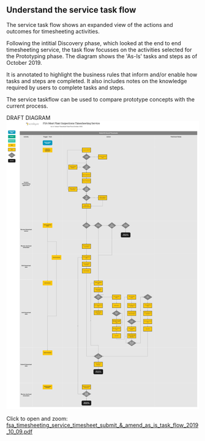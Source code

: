## Understand the service task flow
The service task flow shows an expanded view of the actions and outcomes for timesheeting activities. 

Following the intitial Discovery phase, which looked at the end to end timesheeting service, the task flow focusses on the activities selected for the Prototyping phase. The diagram shows the 'As-Is' tasks and steps as of October 2019.

It is annotated to highlight the business rules that inform and/or enable how tasks and steps are completed. 
It also includes notes on the knowledge required by users to complete tasks and steps.

The service taskflow can be used to compare prototype concepts with the current process.

DRAFT DIAGRAM
![fsa_timesheeting_service_submit_&_amend_as_is_task_flow_2019_10_09.jpg](uploads/fsa_timesheeting_service_submit_&_amend_as_is_task_flow_2019_10_09.jpg)

Click to open and zoom: [fsa_timesheeting_service_timesheet_submit_&_amend_as_is_task_flow_2019_10_09.pdf](uploads/fsa_timesheeting_service_timesheet_submit_&_amend_as_is_task_flow_2019_10_09.pdf)

